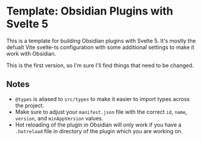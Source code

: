# Template: Obsidian Plugins with Svelte 5

This is a template for building Obsidian plugins with Svelte 5. It's mostly the defualt Vite svelte-ts configuration with some additional settings to make it work with Obsidian.

This is the first version, so I'm sure I'll find things that need to be changed.

## Notes
- `@types` is aliased to `src/types` to make it easier to import types across the project.
- Make sure to adjust your `manifest.json` file with the correct `id`, `name`, `version`, and `minAppVersion` values.
- Hot reloading of the plugin in Obsidian will only work if you have a `.hotreload` file in directory of the plugin which you are working on.
